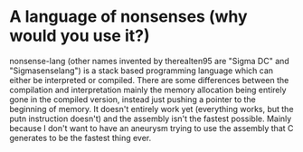 # A language of nonsenses (why would you use it?)
nonsense-lang (other names invented by therealten95 are "Sigma DC" and "Sigmasenselang") is a stack based programming language which can either be interpreted or compiled. There are some differences between the compilation and interpretation mainly the memory allocation being entirely gone in the compiled version, instead just pushing a pointer to the beginning of memory. It doesn't entirely work yet (everything works, but the putn instruction doesn't) and the assembly isn't the fastest possible. Mainly because I don't want to have an aneurysm trying to use the assembly that C generates to be the fastest thing ever.
